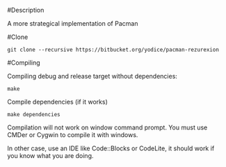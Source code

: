 #Description

A more strategical implementation of Pacman

#Clone

```
git clone --recursive https://bitbucket.org/yodice/pacman-rezurexion
```

#Compiling

Compiling debug and release target without dependencies:
```
make
```

Compile dependencies (if it works)
```
make dependencies
```

Compilation will not work on window command prompt. You must use CMDer or Cygwin to compile it with windows.

In other case, use an IDE like Code::Blocks or CodeLite, it should work if you know what you are doing.
